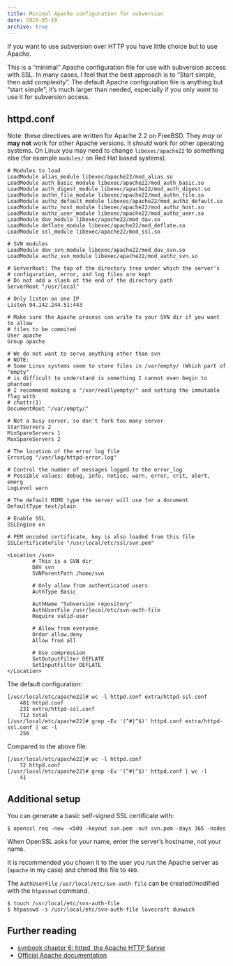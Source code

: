 ```yaml
---
title: Minimal Apache configuration for subversion
date: 2010-05-18
archive: true
---
```


If you want to use subversion over HTTP you have little choice but to use
Apache.

This is a “minimal” Apache configuration file for use with subversion access
with SSL. In many cases, I feel that the best approach is to “Start simple, then
add complexity”. The default Apache configuration file is anything but “start
simple”, it’s much larger than needed, especially if you only want to use it for
subversion access.

httpd.conf
----------

Note: these directives are written for Apache 2.2 on FreeBSD. They *may* or
**may not** work for other Apache versions. It *should* work for other operating
systems. On Linux you may need to change `libexec/apache22` to something else
(for example `modules/` on Red Hat based systems).

    # Modules to load
    LoadModule alias_module libexec/apache22/mod_alias.so
    LoadModule auth_basic_module libexec/apache22/mod_auth_basic.so
    LoadModule auth_digest_module libexec/apache22/mod_auth_digest.so
    LoadModule authn_file_module libexec/apache22/mod_authn_file.so
    LoadModule authz_default_module libexec/apache22/mod_authz_default.so
    LoadModule authz_host_module libexec/apache22/mod_authz_host.so
    LoadModule authz_user_module libexec/apache22/mod_authz_user.so
    LoadModule dav_module libexec/apache22/mod_dav.so
    LoadModule deflate_module libexec/apache22/mod_deflate.so
    LoadModule ssl_module libexec/apache22/mod_ssl.so

    # SVN modules
    LoadModule dav_svn_module libexec/apache22/mod_dav_svn.so
    LoadModule authz_svn_module libexec/apache22/mod_authz_svn.so

    # ServerRoot: The top of the directory tree under which the server's
    # configuration, error, and log files are kept
    # Do not add a slash at the end of the directory path
    ServerRoot "/usr/local"

    # Only listen on one IP
    Listen 94.142.244.51:443

    # Make sure the Apache process can write to your SVN dir if you want to allow
    # files to be commited
    User apache
    Group apache

    # We do not want to serve anything other than svn
    # NOTE:
    # Some Linux systems seem to store files in /var/empty/ (Which part of "empty"
    # is difficult to understand is something I cannot even begin to phantom)
    # I recommend making a "/var/reallyempty/" and setting the immutable flag with
    # chattr(1)
    DocumentRoot "/var/empty/"

    # Not a busy server, so don't fork too many server
    StartServers 2
    MinSpareServers 1
    MaxSpareServers 2

    # The location of the error log file
    ErrorLog "/var/log/httpd-error.log"

    # Control the number of messages logged to the error_log
    # Possible values: debug, info, notice, warn, error, crit, alert, emerg
    LogLevel warn

    # The default MIME type the server will use for a document
    DefaultType text/plain

    # Enable SSL
    SSLEngine on

    # PEM encoded certificate, key is also loaded from this file
    SSLCertificateFile "/usr/local/etc/ssl/svn.pem"

    <Location /svn>
            # This is a SVN dir
            DAV svn
            SVNParentPath /home/svn

            # Only allow from authenticated users
            AuthType Basic

            AuthName "Subversion repository"
            AuthUserFile /usr/local/etc/svn-auth-file
            Require valid-user

            # Allow from everyone
            Order allow,deny
            Allow from all

            # Use compression
            SetOutputFilter DEFLATE
            SetInputFilter DEFLATE
    </Location>

The default configuration:

    [/usr/local/etc/apache22]# wc -l httpd.conf extra/httpd-ssl.conf
        481 httpd.conf
        231 extra/httpd-ssl.conf
        712 total
    [/usr/local/etc/apache22]# grep -Ev '(^#|^$)' httpd.conf extra/httpd-ssl.conf | wc -l
        256

Compared to the above file:

    [/usr/local/etc/apache22]# wc -l httpd.conf
        72 httpd.conf
    [/usr/local/etc/apache22]# grep -Ev '(^#|^$)' httpd.conf | wc -l
        41

Additional setup
----------------

You can generate a basic self-signed SSL certificate with:

    $ openssl req -new -x509 -keyout svn.pem -out svn.pem -days 365 -nodes

When OpenSSL asks for your name, enter the server’s hostname, not your name.

It is recommended you chown it to the user you run the Apache server as
(`apache` in my case) and chmod the file to `400`.

The `AuthUserFile` `/usr/local/etc/svn-auth-file` can be created/modified with the `htpasswd` command.

    $ touch /usr/local/etc/svn-auth-file
    $ htpasswd -s /usr/local/etc/svn-auth-file lovecraft dunwich

Further reading
---------------

- [svnbook chapter 6: httpd, the Apache HTTP Server](http://svnbook.red-bean.com/nightly/en/svn.serverconfig.httpd.html)
- [Official Apache documentation](http://httpd.apache.org/docs/2.2/)
